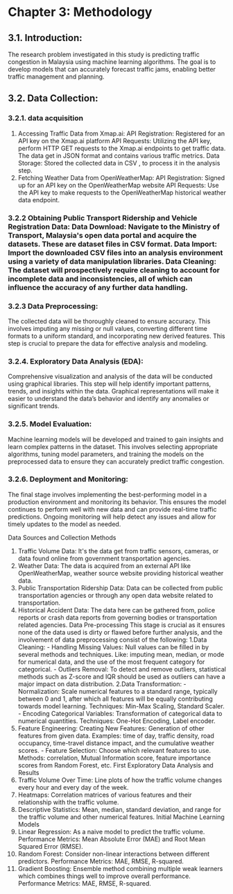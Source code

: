 # Chapter 3: Methodology 


## 3.1. Introduction: 

The research problem investigated in this study is predicting traffic congestion in Malaysia using machine learning algorithms. The goal is to develop models that can accurately forecast traffic jams, enabling better traffic management and planning.

## 3.2. Data Collection: 

### 3.2.1. data acquisition
1. Accessing Traffic Data from Xmap.ai: API Registration: Registered for an API key on the Xmap.ai platform API Requests: Utilizing the API key, perform HTTP GET requests to the Xmap.ai endpoints to get traffic data. The data get in JSON format and contains various traffic metrics. Data Storage: Stored the collected data in CSV , to process it in the analysis step. 
2. Fetching Weather Data from OpenWeatherMap: API Registration: Signed up for an API key on the OpenWeatherMap website API Requests: Use the API key to make requests to the OpenWeatherMap historical weather data endpoint. 

### 3.2.2 Obtaining Public Transport Ridership and Vehicle Registration Data: Data Download: Navigate to the Ministry of Transport, Malaysia's open data portal and acquire the datasets. These are dataset files in CSV format. Data Import: Import the downloaded CSV files into an analysis environment using a variety of data manipulation libraries. Data Cleaning: The dataset will prospectively require cleaning to account for incomplete data and inconsistencies, all of which can influence the accuracy of any further data handling.

### 3.2.3 Data Preprocessing: 

The collected data will be thoroughly cleaned to ensure accuracy. This involves imputing any missing or null values, converting different time formats to a uniform standard, and incorporating new derived features. This step is crucial to prepare the data for effective analysis and modeling.

### 3.2.4. Exploratory Data Analysis (EDA):
Comprehensive visualization and analysis of the data will be conducted using graphical libraries. This step will help identify important patterns, trends, and insights within the data. Graphical representations will make it easier to understand the data’s behavior and identify any anomalies or significant trends.

### 3.2.5. Model Evaluation: 
Machine learning models will be developed and trained to gain insights and learn complex patterns in the dataset. This involves selecting appropriate algorithms, tuning model parameters, and training the models on the preprocessed data to ensure they can accurately predict traffic congestion.

### 3.2.6. Deployment and Monitoring: 
The final stage involves implementing the best-performing model in a production environment and monitoring its behavior. This ensures the model continues to perform well with new data and can provide real-time traffic predictions. Ongoing monitoring will help detect any issues and allow for timely updates to the model as needed.

Data Sources and Collection Methods 
1. Traffic Volume Data: It's the data get from traffic sensors, cameras, or data found online from government transportation agencies. 
2. Weather Data: The data is acquired from an external API like OpenWeatherMap, weather source website providing historical weather data. 
3. Public Transportation Ridership Data: Data can be collected from public transportation agencies or through any open data website related to transportation. 
4. Historical Accident Data: The data here can be gathered from, police reports or crash data reports from governing bodies or transportation related agencies. 
Data Pre-processing 
This stage is crucial as it ensures none of the data used is dirty or flawed before further analysis, and the involvement of data preprocessing consist of the following: 
1.Data Cleaning: - Handling Missing Values: Null values can be filled in by several methods and techniques. Like: imputing mean, median, or mode for numerical data, and the use of the most frequent category for categorical. - Outliers Removal: To detect and remove outliers, statistical methods such as Z-score and IQR should be used as outliers can have a major impact on data distribution. 
2.Data Transformation: - Normalization: Scale numerical features to a standard range, typically between 0 and 1, after which all features will be equally contributing towards model learning. Techniques: Min-Max Scaling, Standard Scaler. - Encoding Categorical Variables: Transformation of categorical data to numerical quantities. Techniques: One-Hot Encoding, Label encoder. 
3. Feature Engineering: Creating New Features: Generation of other features from given data. Examples: time of day, traffic density, road occupancy, time-travel distance impact, and the cumulative weather scores. - Feature Selection: Choose which relevant features to use. Methods: correlation, Mutual Information score, feature importance scores from Random Forest, etc. 
First Exploratory Data Analysis and Results 
1. Traffic Volume Over Time: Line plots of how the traffic volume changes every hour and every day of the week. 
2. Heatmaps: Correlation matrices of various features and their relationship with the traffic volume. 
3. Descriptive Statistics: Mean, median, standard deviation, and range for the traffic volume and other numerical features. 
Initial Machine Learning Models 
1. Linear Regression: As a naive model to predict the traffic volume. Performance Metrics: Mean Absolute Error (MAE) and Root Mean Squared Error (RMSE). 
2. Random Forest: Consider non-linear interactions between different predictors. Performance Metrics: MAE, RMSE, R-squared. 
3. Gradient Boosting: Ensemble method combining multiple weak learners which combines things well to improve overall performance. Performance Metrics: MAE, RMSE, R-squared.
